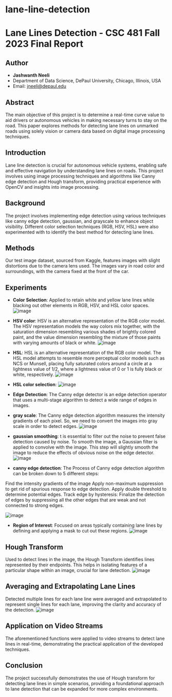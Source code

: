 # lane-line-detection

# Lane Lines Detection - CSC 481 Fall 2023 Final Report

## Author
- **Jashwanth Neeli**
- Department of Data Science, DePaul University, Chicago, Illinois, USA
- Email: jneeli@depaul.edu

## Abstract
The main objective of this project is to determine a real-time curve value to aid drivers or autonomous vehicles in making necessary turns to stay on the road. This paper explores methods for detecting lane lines on unmarked roads using solely vision or camera data based on digital image processing techniques.

## Introduction
Lane line detection is crucial for autonomous vehicle systems, enabling safe and effective navigation by understanding lane lines on roads. This project involves using image processing techniques and algorithms like Canny edge detection and Hough transform, providing practical experience with OpenCV and insights into image processing.

## Background
The project involves implementing edge detection using various techniques like canny edge detection, gaussian, and grayscale to enhance object visibility. Different color selection techniques (RGB, HSV, HSL) were also experimented with to identify the best method for detecting lane lines.

## Methods
Our test image dataset, sourced from Kaggle, features images with slight distortions due to the camera lens used. The images vary in road color and surroundings, with the camera fixed at the front of the car.

## Experiments
- **Color Selection**: Applied to retain white and yellow lane lines while blacking out other elements in RGB, HSV, and HSL color spaces.
  ![image](https://github.com/jashwanthneeli/lane-line-detection/assets/76511089/eca02afc-4635-4297-874c-41d65049e547)
- **HSV color**: HSV is an alternative representation of the RGB color model. The HSV representation models the way colors mix together, with the saturation dimension resembling various shades of brightly colored paint, and the value dimension resembling the mixture of those paints with varying amounts of black or white.
  ![image](https://github.com/jashwanthneeli/lane-line-detection/assets/76511089/17a88bfa-24ec-4767-acb7-9d34018aa8c1)
- **HSL**: HSL is an alternative representation of the RGB color model. The HSL model attempts to resemble more perceptual color models such as NCS or Munsell, placing fully saturated colors around a circle at a lightness value of 1/2, where a lightness value of 0 or 1 is fully black or white, respectively.
  ![image](https://github.com/jashwanthneeli/lane-line-detection/assets/76511089/fef9ce21-00ba-4341-b017-15f92132f32b)
- **HSL color selection**:
  ![image](https://github.com/jashwanthneeli/lane-line-detection/assets/76511089/c039e7eb-54cb-4423-917f-866feff8071f)

- **Edge Detection**: The Canny edge detector is an edge detection operator that uses a multi-stage algorithm to detect a wide range of edges in images.
- **gray scale**: The Canny edge detection algorithm measures the intensity gradients of each pixel. So, we need to convert the images into gray scale in order to detect edges.
  ![image](https://github.com/jashwanthneeli/lane-line-detection/assets/76511089/97169386-ed96-4171-b398-77a6c5f7c78f)
- **gaussian smoothing**: t is essential to filter out the noise to prevent false detection caused by noise. To smooth the image, a Gaussian filter is applied to convolve with the image. This step will slightly smooth the image to reduce the effects of obvious noise on the edge detector.
  ![image](https://github.com/jashwanthneeli/lane-line-detection/assets/76511089/e618b748-bbf5-4b7f-be9d-bd27d950fed8)
- **canny edge detection**: The Process of Canny edge detection algorithm can be broken down to 5 different steps:

Find the intensity gradients of the image
Apply non-maximum suppression to get rid of spurious response to edge detection.
Apply double threshold to determine potential edges.
Track edge by hysteresis: Finalize the detection of edges by suppressing all the other edges that are weak and not connected to strong edges.

  ![image](https://github.com/jashwanthneeli/lane-line-detection/assets/76511089/0190074c-943f-4c59-9aaa-afc6c8a2143e)

- **Region of Interest**: Focused on areas typically containing lane lines by defining and applying a mask to cut out these regions.
![image](https://github.com/jashwanthneeli/lane-line-detection/assets/76511089/ac30b179-5426-4a49-8444-24926111ef67)

## Hough Transform
Used to detect lines in the image, the Hough Transform identifies lines represented by their endpoints. This helps in isolating features of a particular shape within an image, crucial for lane detection.
![image](https://github.com/jashwanthneeli/lane-line-detection/assets/76511089/32dd7ef2-dfcc-4dad-b7f5-afcff4d8b5cd)

## Averaging and Extrapolating Lane Lines
Detected multiple lines for each lane line were averaged and extrapolated to represent single lines for each lane, improving the clarity and accuracy of the detection.
![image](https://github.com/jashwanthneeli/lane-line-detection/assets/76511089/8ea0827e-590a-46be-9ded-1db23307cadb)

## Application on Video Streams
The aforementioned functions were applied to video streams to detect lane lines in real-time, demonstrating the practical application of the developed techniques.

## Conclusion
The project successfully demonstrates the use of Hough transform for detecting lane lines in simple scenarios, providing a foundational approach to lane detection that can be expanded for more complex environments.

